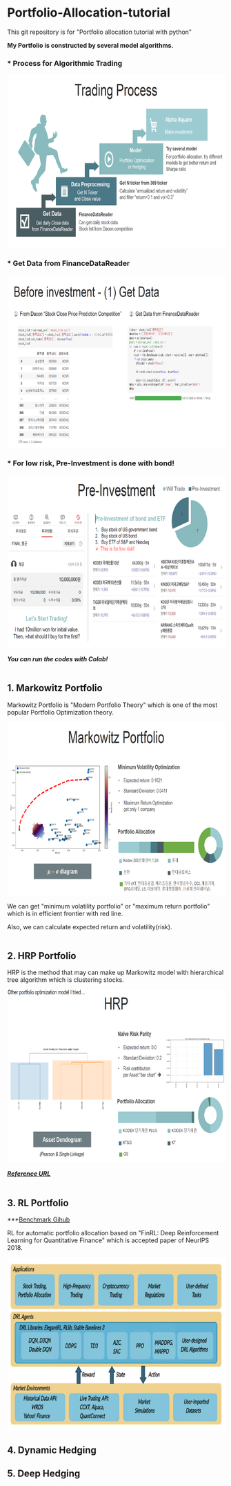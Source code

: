 # Portfolio-Allocation-tutorial
This git repository is for "Portfolio allocation tutorial with python"

**My Portfolio is constructed by several model algorithms.**

### * Process for Algorithmic Trading
<img src="./img/Trading_Process.png" width="700" height="400"/>

### * Get Data from FinanceDataReader
<img src="./img/Get_Data.png" width="800" height="400"/>

### * For low risk, Pre-Investment is done with bond!
<img src="./img/Pre_investment.png" width="700" height="400"/>

***You can run the codes with Colab!***
<br></br>

## 1. Markowitz Portfolio
Markowitz Portfolio is "Modern Portfolio Theory" which is one of the most popular Portfolio Optimization theory. 

<img src="./img/Markowitz_Portfolio.png" width="700" height="400"/>

We can get "minimum volatility portfolio" or "maximum return portfolio" which is in efficient frontier with red line. 

Also, we can calculate expected return and volatility(risk).
<br></br>

## 2. HRP Portfolio
HRP is the method that may can make up Markowitz model with hierarchical tree algorithm which is clustering stocks.

<img src="./img/HRP.png" width="700" height="400"/>

***[Reference URL](https://medium.com/@orenji.eirl/hierarchical-risk-parity-with-python-and-riskfolio-lib-c0e60b94252e)***
<br></br>

## 3. RL Portfolio
***[Benchmark Gihub](https://github.com/AI4Finance-Foundation/FinRL)

RL for automatic portfolio allocation based on "FinRL: Deep Reinforcement Learning for Quantitative Finance" which is accepted paper of NeurIPS 2018.

<img src="./img/finrl.png" width="700" height="400"/>

## 4. Dynamic Hedging

## 5. Deep Hedging
